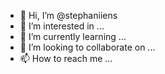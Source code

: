 - 👋 Hi, I’m @stephaniiens
- 👀 I’m interested in ...
- 🌱 I’m currently learning ...
- 💞️ I’m looking to collaborate on ...
- 📫 How to reach me ...

<!---
stephaniiens/stephaniiens is a ✨ special ✨ repository because its `README.md` (this file) appears on your GitHub profile.
You can click the Preview link to take a look at your changes.
--->
